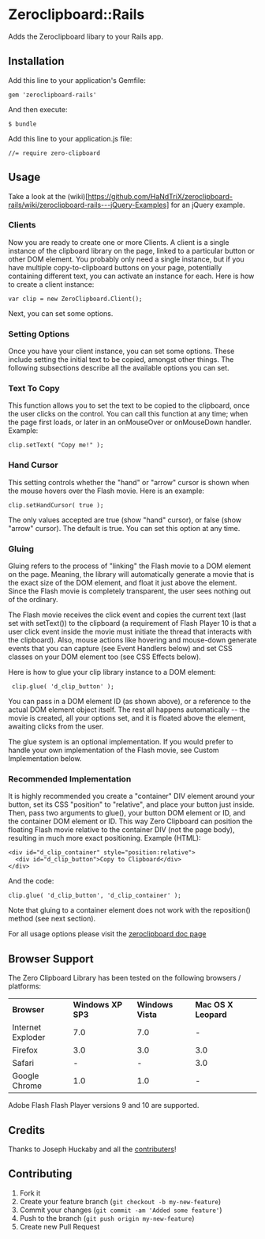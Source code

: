 # Zeroclipboard::Rails

Adds the Zeroclipboard libary to your Rails app.

## Installation

Add this line to your application's Gemfile:

    gem 'zeroclipboard-rails'

And then execute:

    $ bundle

Add this line to your application.js file:

    //= require zero-clipboard

## Usage

Take a look at the (wiki)[https://github.com/HaNdTriX/zeroclipboard-rails/wiki/zeroclipboard-rails---jQuery-Examples] for an jQuery example.

### Clients

Now you are ready to create one or more Clients. A client is a single instance of the clipboard library on the page, linked to a particular button or other DOM element. You probably only need a single instance, but if you have multiple copy-to-clipboard buttons on your page, potentially containing different text, you can activate an instance for each. Here is how to create a client instance:

    var clip = new ZeroClipboard.Client();

Next, you can set some options.

### Setting Options

Once you have your client instance, you can set some options. These include setting the initial text to be copied, amongst other things. The following subsections describe all the available options you can set.

### Text To Copy

This function allows you to set the text to be copied to the clipboard, once the user clicks on the control. You can call this function at any time; when the page first loads, or later in an onMouseOver or onMouseDown handler. Example:

    clip.setText( "Copy me!" );

### Hand Cursor

This setting controls whether the "hand" or "arrow" cursor is shown when the mouse hovers over the Flash movie. Here is an example:

    clip.setHandCursor( true );

The only values accepted are true (show "hand" cursor), or false (show "arrow" cursor). The default is true. You can set this option at any time.

### Gluing

Gluing refers to the process of "linking" the Flash movie to a DOM element on the page. Meaning, the library will automatically generate a movie that is the exact size of the DOM element, and float it just above the element. Since the Flash movie is completely transparent, the user sees nothing out of the ordinary.

The Flash movie receives the click event and copies the current text (last set with setText()) to the clipboard (a requirement of Flash Player 10 is that a user click event inside the movie must initiate the thread that interacts with the clipboard). Also, mouse actions like hovering and mouse-down generate events that you can capture (see Event Handlers below) and set CSS classes on your DOM element too (see CSS Effects below).

Here is how to glue your clip library instance to a DOM element:

     clip.glue( 'd_clip_button' );

You can pass in a DOM element ID (as shown above), or a reference to the actual DOM element object itself. The rest all happens automatically -- the movie is created, all your options set, and it is floated above the element, awaiting clicks from the user.

The glue system is an optional implementation. If you would prefer to handle your own implementation of the Flash movie, see Custom Implementation below.

### Recommended Implementation

It is highly recommended you create a "container" DIV element around your button, set its CSS "position" to "relative", and place your button just inside. Then, pass two arguments to glue(), your button DOM element or ID, and the container DOM element or ID. This way Zero Clipboard can position the floating Flash movie relative to the container DIV (not the page body), resulting in much more exact positioning. Example (HTML):

    <div id="d_clip_container" style="position:relative">
      <div id="d_clip_button">Copy to Clipboard</div>
    </div>

And the code:

    clip.glue( 'd_clip_button', 'd_clip_container' );

Note that gluing to a container element does not work with the reposition() method (see next section).


For all usage options please visit the [zeroclipboard doc page](http://code.google.com/p/zeroclipboard/wiki/Instructions)

## Browser Support

The Zero Clipboard Library has been tested on the following browsers / platforms:

<table>
    <tr>
      <td> <strong>Browser</strong></td>
      <td> <strong>Windows XP SP3</strong></td>
      <td> <strong>Windows Vista</strong></td>
      <td> <strong>Mac OS X Leopard</strong></td>
    </tr> 
    <tr>
      <td> Internet Exploder </td>
      <td> 7.0 </td>
      <td> 7.0 </td>
      <td> - </td>
    </tr> <tr>
      <td> Firefox </td>
      <td> 3.0 </td>
      <td> 3.0 </td>
      <td> 3.0 </td>
    </tr> <tr>
      <td> Safari </td>
      <td> - </td>
      <td> - </td>
      <td> 3.0 </td>
    </tr> <tr>
      <td> Google Chrome </td>
      <td> 1.0 </td>
      <td> 1.0 </td>
      <td> - </td>
    </tr> 
</table>

Adobe Flash Flash Player versions 9 and 10 are supported.

## Credits

Thanks to Joseph Huckaby and all the [contributers](http://code.google.com/u/100866768200529838600/)!


## Contributing

1. Fork it
2. Create your feature branch (`git checkout -b my-new-feature`)
3. Commit your changes (`git commit -am 'Added some feature'`)
4. Push to the branch (`git push origin my-new-feature`)
5. Create new Pull Request
